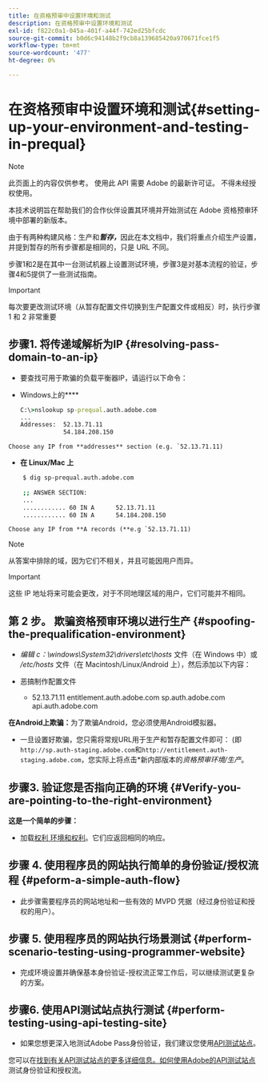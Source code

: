 ```yaml
---
title: 在资格预审中设置环境和测试
description: 在资格预审中设置环境和测试
exl-id: f822c0a1-045a-401f-a44f-742ed25bfcdc
source-git-commit: b0d6c94148b2f9cb8a139685420a970671fce1f5
workflow-type: tm+mt
source-wordcount: '477'
ht-degree: 0%

---
```


# 在资格预审中设置环境和测试{#setting-up-your-environment-and-testing-in-prequal}

>[!NOTE]
>
>此页面上的内容仅供参考。 使用此 API 需要 Adobe 的最新许可证。 不得未经授权使用。

本技术说明旨在帮助我们的合作伙伴设置其环境并开始测试在 Adobe 资格预审环境中部署的新版本。

由于有两种构建风格：生产和&#x200B;******&#x200B;暂存&#x200B;***，***&#x200B;因此在本文档中，我们将重点介绍生产设置，并提到暂存的所有步骤都是相同的，只是 URL 不同。

步骤1和2是在其中一台测试机器上设置测试环境，步骤3是对基本流程的验证，步骤4和5提供了一些测试指南。

>[!IMPORTANT]
>
> 每次要更改测试环境（从暂存配置文件切换到生产配置文件或相反）时，执行步骤 1 和 2 非常重要


## 步骤1. 将传递域解析为IP {#resolving-pass-domain-to-an-ip}

* 要查找可用于欺骗的负载平衡器IP，请运行以下命令：

* Windows上的&#x200B;****

  ```cmd
  C:\>nslookup sp-prequal.auth.adobe.com
  ...
  Addresses:  52.13.71.11
              54.184.208.150
  ```

```Choose any IP from **addresses** section (e.g. `52.13.71.11)```

* **在 Linux/Mac 上**

```sh
    $ dig sp-prequal.auth.adobe.com
    
    ;; ANSWER SECTION:
    ...
    ............ 60 IN A      52.13.71.11
    ............ 60 IN A      54.184.208.150
```

```Choose any IP from **A records (**e.g `52.13.71.11)```

>[!NOTE]
>
>从答案中排除的域，因为它们不相关，并且可能因用户而异。

>[!IMPORTANT]
>
> 这些 IP 地址将来可能会更改，对于不同地理区域的用户，它们可能并不相同。


## 第 2 步。  欺骗资格预审环境以进行生产 {#spoofing-the-prequalification-environment}

* *编辑 c：\\windows\\System32\\drivers\\etc\\hosts* 文件（在 Windows 中）或 */etc/hosts* 文件（在 Macintosh/Linux/Android 上），然后添加以下内容：

* 恶搞制作配置文件
   * 52.13.71.11 entitlement.auth.adobe.com sp.auth.adobe.com api.auth.adobe.com

**在Android上欺骗：**&#x200B;为了欺骗Android，您必须使用Android模拟器。

* 一旦设置好欺骗，您只需将常规URL用于生产和暂存配置文件即可： (即`http://sp.auth-staging.adobe.com`和`http://entitlement.auth-staging.adobe.com`，您实际上将点击*新内部版本的&#x200B;*资格预审环境/生产*。


## 步骤3.  验证您是否指向正确的环境 {#Verify-you-are-pointing-to-the-right-environment}

**这是一个简单的步骤：**

* 加载[权利 环境和](https://entitlement-prequal.auth.adobe.com/environment.html)[权利](https://entitlement.auth.adobe.com/environment.html)。它们应返回相同的响应。


## 步骤 4.  使用程序员的网站执行简单的身份验证/授权流程 {#peform-a-simple-auth-flow}

* 此步骤需要程序员的网站地址和一些有效的 MVPD 凭据（经过身份验证和授权的用户）。

## 步骤 5.  使用程序员的网站执行场景测试 {#perform-scenario-testing-using-programmer-website}

* 完成环境设置并确保基本身份验证-授权流正常工作后，可以继续测试更复杂的方案。


## 步骤6.  使用API测试站点执行测试 {#perform-testing-using-api-testing-site}

* 如果您想更深入地测试Adobe Pass身份验证，我们建议您使用[API测试站点](http://entitlement-prequal.auth.adobe.com/apitest/api.html)。

您可以在[找到有关API测试站点的更多详细信息。如何使用Adobe的API测试站点](/help/authentication/integration-guide-programmers/legacy/notes-technical/test-authn-authz-flows-using-adobes-api-test-site.md)测试身份验证和授权流。
